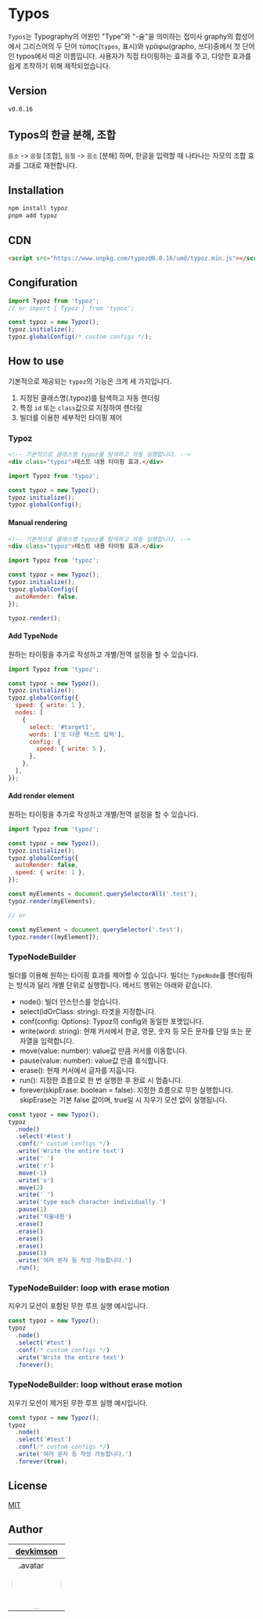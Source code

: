 # Typos

`Typos`는 Typography의 어원인 "Type"와 "-술"을 의미하는 접미사 graphy의 합성어에서 그리스어의 두 단어 τύπος(`typos`, 표시)와 γράφω(grapho, 쓰다)중에서 첫 단어인 typos에서 따온 이름입니다. 사용자가 직접 타이핑하는 효과를 주고, 다양한 효과를 쉽게 조작하기 위해 제작되었습니다.

## Version

`v0.0.16`

## Typos의 한글 분해, 조합

`음소` -> `음절` \[조합\], `음절` -> `음소` \[분해\] 하며, 한글을 입력할 때 나타나는 자모의 조합 효과를 그대로 재현합니다.

## Installation

```bash
npm install typoz
pnpm add typoz
```

## CDN

```html
<script src="https://www.unpkg.com/typoz@0.0.16/umd/typoz.min.js"></script>
```

## Congifuration

```javascript
import Typoz from 'typoz';
// or import { Typoz } from 'typoz';

const typoz = new Typoz();
typoz.initialize();
typoz.globalConfig(/* custom configs */);
```

## How to use

기본적으로 제공되는 `typoz`의 기능은 크게 세 가지입니다.

1. 지정된 클래스명(.typoz)를 탐색하고 자동 렌더링
2. 특정 `id` 또는 `class`값으로 지정하여 렌더링
3. 빌더를 이용한 세부적인 타이핑 제어

### Typoz

```html
<!-- 기본적으로 클래스명 typoz를 탐색하고 자동 실행합니다. -->
<div class="typoz">테스트 내용 타이핑 효과.</div>
```

```javascript
import Typoz from 'typoz';

const typoz = new Typoz();
typoz.initialize();
typoz.globalConfig();
```

#### Manual rendering

```html
<!-- 기본적으로 클래스명 typoz를 탐색하고 자동 실행합니다. -->
<div class="typoz">테스트 내용 타이핑 효과.</div>
```

```javascript
import Typoz from 'typoz';

const typoz = new Typoz();
typoz.initialize();
typoz.globalConfig({
  autoRender: false,
});

typoz.render();
```

#### Add TypeNode

원하는 타이핑을 추가로 작성하고 개별/전역 설정을 할 수 있습니다.

```javascript
import Typoz from 'typoz';

const typoz = new Typoz();
typoz.initialize();
typoz.globalConfig({
  speed: { write: 1 },
  nodes: [
    {
      select: '#target1',
      words: ['또 다른 텍스트 입력'],
      config: {
        speed: { write: 5 },
      },
    },
  ],
});
```

#### Add render element

원하는 타이핑을 추가로 작성하고 개별/전역 설정을 할 수 있습니다.

```javascript
import Typoz from 'typoz';

const typoz = new Typoz();
typoz.initialize();
typoz.globalConfig({
  autoRender: false,
  speed: { write: 1 },
});

const myElements = document.querySelectorAll('.test');
typoz.render(myElements);

// or

const myElement = document.querySelector('.test');
typoz.render([myElement]);
```

### TypeNodeBuilder

빌더를 이용해 원하는 타이핑 효과를 제어할 수 있습니다. 빌더는 `TypeNode`를 렌더링하는 방식과 달리 개별 단위로 실행합니다. 메서드 행위는 아래와 같습니다.

- node(): 빌더 인스턴스를 얻습니다.
- select(idOrClass: string): 타겟을 지정합니다.
- conf(config: Options): Typoz의 config와 동일한 포멧입니다.
- write(word: string): 현재 커서에서 한글, 영문, 숫자 등 모든 문자를 단일 또는 문자열을 입력합니다.
- move(value: number): value값 만큼 커서를 이동합니다.
- pause(value: number): value값 만큼 휴식합니다.
- erase(): 현재 커서에서 글자를 지웁니다.
- run(): 지정한 흐름으로 한 번 실행한 후 완료 시 멈춥니다.
- forever(skipErase: boolean = false): 지정한 흐름으로 무한 실행합니다. skipErase는 기본 false 값이며, true일 시 지우기 모션 없이 실행됩니다.

```javascript
const typoz = new Typoz();
typoz
  .node()
  .select('#test')
  .conf(/* custom configs */)
  .write('Write the entire text')
  .write(' ')
  .write('r')
  .move(-1)
  .write('o')
  .move(2)
  .write(' ')
  .write('type each character individually.')
  .pause(1)
  .write('지울내용')
  .erase()
  .erase()
  .erase()
  .erase()
  .pause(1)
  .write('여러 문자 등 작성 가능합니다.')
  .run();
```

### TypeNodeBuilder: loop with erase motion

지우기 모션이 포함된 무한 루프 실행 예시입니다.

```javascript
const typoz = new Typoz();
typoz
  .node()
  .select('#test')
  .conf(/* custom configs */)
  .write('Write the entire text')
  .forever();
```

### TypeNodeBuilder: loop without erase motion

지우기 모션이 제거된 무한 루프 실행 예시입니다.

```javascript
const typoz = new Typoz();
typoz
  .node()
  .select('#test')
  .conf(/* custom configs */)
  .write('여러 문자 등 작성 가능합니다.')
  .forever(true);
```

## License

[MIT](https://github.com/AnyRequest/typoz/blob/main/LICENSE)

## Author

| [devkimson](https://github.com/kkn1125)                                                                                         |
| ------------------------------------------------------------------------------------------------------------------------------- |
| <img src="https://avatars.githubusercontent.com/u/71887242?v=4" alt="avatar" width="100" style="border-radius: 9999999999px" /> |
